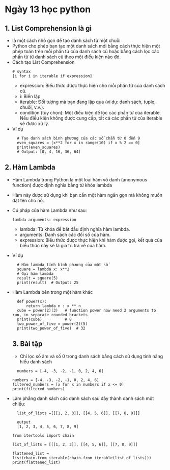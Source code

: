 # Ngày 13 học python
## 1. List Comprehension là gì
- là một cách nhỏ gọn để tạo danh sách từ một chuỗi
- Python cho phép bạn tạo một danh sách mới bằng cách thực hiện một phép toán trên mỗi phần tử của danh sách cũ hoặc bằng cách lọc các phần tử từ danh sách cũ theo một điều kiện nào đó. 
- Cách tạo List Comprehension
    ```
    # syntax
    [i for i in iterable if expression]
    ```
    - expression: Biểu thức được thực hiện cho mỗi phần tử của danh sách cũ.
    - i: Biến lặp
    - iterable: Đối tượng mà bạn đang lặp qua (ví dụ: danh sách, tuple, chuỗi, v.v.).
    - condition (tùy chọn): Một điều kiện để lọc các phần tử của iterable. Nếu điều kiện không được cung cấp, tất cả các phần tử của iterable sẽ được xử lý.
- Ví dụ
  ```
    # Tạo danh sách bình phương của các số chẵn từ 0 đến 9
    even_squares = [x**2 for x in range(10) if x % 2 == 0]
    print(even_squares)
    # Output: [0, 4, 16, 36, 64]
  ```

## 2. Hàm Lambda
- Hàm Lambda trong Python là một loại hàm vô danh (anonymous function) được định nghĩa bằng từ khóa lambda
- Hàm này được sử dụng khi bạn cần một hàm ngắn gọn mà không muốn đặt tên cho nó. 
- Cú pháp của hàm Lambda như sau:
    ```
    lambda arguments: expression
    ```
    - lambda: Từ khóa để bắt đầu định nghĩa hàm lambda.
    - arguments: Danh sách các đối số của hàm.
    - expression: Biểu thức được thực hiện khi hàm được gọi, kết quả của biểu thức này sẽ là giá trị trả về của hàm.
- Ví dụ
  ```
    # Hàm lambda tính bình phương của một số
    square = lambda x: x**2
    # Gọi hàm lambda
    result = square(5)
    print(result)  # Output: 25
  ```
- Hàm Lambda bên trong một hàm khác
  ```
    def power(x):
        return lambda n : x ** n
    cube = power(2)(3)   # function power now need 2 arguments to run, in separate rounded brackets
    print(cube)          # 8
    two_power_of_five = power(2)(5) 
    print(two_power_of_five)  # 32
  ```
  ## 3. Bài tập
  - Chỉ lọc số âm và số 0 trong danh sách bằng cách sử dụng tính năng hiểu danh sách
  ```
    numbers = [-4, -3, -2, -1, 0, 2, 4, 6]
  ```
    ```
    numbers = [-4, -3, -2, -1, 0, 2, 4, 6]
    filtered_numbers = [x for x in numbers if x <= 0]
    print(filtered_numbers)
    ```

- Làm phẳng danh sách các danh sách sau đây thành danh sách một chiều:
  ```
    list_of_lists =[[[1, 2, 3]], [[4, 5, 6]], [[7, 8, 9]]]

    output
    [1, 2, 3, 4, 5, 6, 7, 8, 9]
    ```
    ```
    from itertools import chain

    list_of_lists = [[[1, 2, 3]], [[4, 5, 6]], [[7, 8, 9]]]

    flattened_list = list(chain.from_iterable(chain.from_iterable(list_of_lists)))
    print(flattened_list)
    ```
